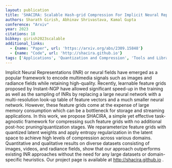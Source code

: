 ```yaml
---
layout: publication
title: 'SHACIRA: Scalable Hash-grid Compression For Implicit Neural Representations'
authors: Sharath Girish, Abhinav Shrivastava, Kamal Gupta
conference: "Arxiv"
year: 2023
citations: 18
bibkey: girish2023scalable
additional_links:
  - {name: "Paper", url: 'https://arxiv.org/abs/2309.15848'}
  - {name: "Code", url: 'http://shacira.github.io'}
tags: ['Applications', 'Quantization and Compression', 'Tools and Libraries', 'Quantization', 'Has Code']
---
```

Implicit Neural Representations (INR) or neural fields have emerged as a
popular framework to encode multimedia signals such as images and radiance
fields while retaining high-quality. Recently, learnable feature grids proposed
by Instant-NGP have allowed significant speed-up in the training as well as the
sampling of INRs by replacing a large neural network with a multi-resolution
look-up table of feature vectors and a much smaller neural network. However,
these feature grids come at the expense of large memory consumption which can
be a bottleneck for storage and streaming applications. In this work, we
propose SHACIRA, a simple yet effective task-agnostic framework for compressing
such feature grids with no additional post-hoc pruning/quantization stages. We
reparameterize feature grids with quantized latent weights and apply entropy
regularization in the latent space to achieve high levels of compression across
various domains. Quantitative and qualitative results on diverse datasets
consisting of images, videos, and radiance fields, show that our approach
outperforms existing INR approaches without the need for any large datasets or
domain-specific heuristics. Our project page is available at
http://shacira.github.io .
